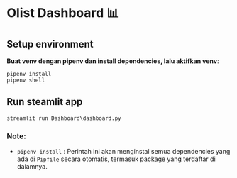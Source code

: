 # Olist Dashboard 📊

## Setup environment

**Buat venv dengan pipenv dan install dependencies, lalu aktifkan venv**:
```
pipenv install
pipenv shell
```

## Run steamlit app
```
streamlit run Dashboard\dashboard.py
```

### Note:
  - `pipenv install` : Perintah ini akan menginstal semua dependencies yang ada di `Pipfile` secara otomatis, termasuk package yang terdaftar di dalamnya.